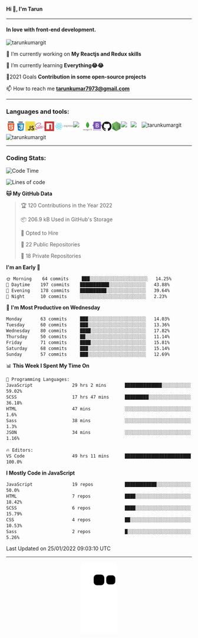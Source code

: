 <h4>Hi 👋, I'm Tarun</h4>
<hr />
<h4 align="left">In love with front-end development.</h4>

<p><img src="https://komarev.com/ghpvc/?username=tarunkumargit&label=Profile%20views&color=0e75b6&style=flat" alt="tarunkumargit" /> </p>


🔭 I’m currently working on **My Reactjs and Redux skills** 

🌱 I’m currently learning **Everything😂😂**

🤝2021 Goals **Contribution in some open-source projects**

📫 How to reach me **tarunkumar7973@gmail.com**
<hr />

### Languages and tools:

 <img align="left" width="26px" src="https://raw.githubusercontent.com/github/explore/80688e429a7d4ef2fca1e82350fe8e3517d3494d/topics/html/html.png" />
 <img align="left" width="26px" src="https://raw.githubusercontent.com/github/explore/80688e429a7d4ef2fca1e82350fe8e3517d3494d/topics/css/css.png" />
 <img align="left" width="26px" src="https://raw.githubusercontent.com/github/explore/80688e429a7d4ef2fca1e82350fe8e3517d3494d/topics/javascript/javascript.png" />
 <img align="left" width="26px" src="https://raw.githubusercontent.com/github/explore/80688e429a7d4ef2fca1e82350fe8e3517d3494d/topics/sass/sass.png" />
 <img align="left" width="26px" src="https://raw.githubusercontent.com/github/explore/80688e429a7d4ef2fca1e82350fe8e3517d3494d/topics/npm/npm.png" />
 <img align="left" width="26px" src="https://raw.githubusercontent.com/github/explore/80688e429a7d4ef2fca1e82350fe8e3517d3494d/topics/react/react.png" />
 <img align="left" width="26px" src="https://raw.githubusercontent.com/devicons/devicon/master/icons/express/express-original-wordmark.svg"/>
 <img align="left" width="26px" src="https://www.vectorlogo.zone/logos/figma/figma-icon.svg"/>
 <img align="left" width="26px" src="https://raw.githubusercontent.com/devicons/devicon/master/icons/mongodb/mongodb-original-wordmark.svg"/>
 <img align="left" width="26px" src="https://raw.githubusercontent.com/devicons/devicon/master/icons/bootstrap/bootstrap-plain-wordmark.svg" />
 <img align="left" width="26px" src="https://raw.githubusercontent.com/github/explore/78df643247d429f6cc873026c0622819ad797942/topics/github/github.png" />
 <img align="left" width="26px" src="https://raw.githubusercontent.com/github/explore/80688e429a7d4ef2fca1e82350fe8e3517d3494d/topics/nodejs/nodejs.png" />
 <img align="left" width="26px" src="https://download.blender.org/branding/community/blender_community_badge_white.svg" />
 <img align="left" width="26px" src="https://www.vectorlogo.zone/logos/tailwindcss/tailwindcss-icon.svg"/>

<p>&nbsp;<img align="center" src="https://github-readme-stats.vercel.app/api?username=tarunkumargit&show_icons=true&theme=react" alt="tarunkumargit" /></p>

<p><img align="center" src="https://github-readme-streak-stats.herokuapp.com/?user=tarunkumargit&show_icons=true&theme=react" alt="tarunkumargit" /></p> 

<hr>

### Coding Stats:

<!--START_SECTION:waka-->
![Code Time](http://img.shields.io/badge/Code%20Time-470%20hrs%2024%20mins-blue)

![Lines of code](https://img.shields.io/badge/From%20Hello%20World%20I%27ve%20Written-779%20Thousand%20lines%20of%20code-blue)

**🐱 My GitHub Data** 

> 🏆 120 Contributions in the Year 2022
 > 
> 📦 206.9 kB Used in GitHub's Storage 
 > 
> 💼 Opted to Hire
 > 
> 📜 22 Public Repositories 
 > 
> 🔑 18 Private Repositories  
 > 
**I'm an Early 🐤** 

```text
🌞 Morning    64 commits     ███░░░░░░░░░░░░░░░░░░░░░░   14.25% 
🌆 Daytime    197 commits    ███████████░░░░░░░░░░░░░░   43.88% 
🌃 Evening    178 commits    ██████████░░░░░░░░░░░░░░░   39.64% 
🌙 Night      10 commits     ░░░░░░░░░░░░░░░░░░░░░░░░░   2.23%

```
📅 **I'm Most Productive on Wednesday** 

```text
Monday       63 commits     ███░░░░░░░░░░░░░░░░░░░░░░   14.03% 
Tuesday      60 commits     ███░░░░░░░░░░░░░░░░░░░░░░   13.36% 
Wednesday    80 commits     ████░░░░░░░░░░░░░░░░░░░░░   17.82% 
Thursday     50 commits     ██░░░░░░░░░░░░░░░░░░░░░░░   11.14% 
Friday       71 commits     ████░░░░░░░░░░░░░░░░░░░░░   15.81% 
Saturday     68 commits     ███░░░░░░░░░░░░░░░░░░░░░░   15.14% 
Sunday       57 commits     ███░░░░░░░░░░░░░░░░░░░░░░   12.69%

```


📊 **This Week I Spent My Time On** 

```text
💬 Programming Languages: 
JavaScript               29 hrs 2 mins       ██████████████░░░░░░░░░░░   59.02% 
SCSS                     17 hrs 47 mins      █████████░░░░░░░░░░░░░░░░   36.18% 
HTML                     47 mins             ░░░░░░░░░░░░░░░░░░░░░░░░░   1.6% 
Sass                     38 mins             ░░░░░░░░░░░░░░░░░░░░░░░░░   1.3% 
JSON                     34 mins             ░░░░░░░░░░░░░░░░░░░░░░░░░   1.16%

🔥 Editors: 
VS Code                  49 hrs 11 mins      █████████████████████████   100.0%

```

**I Mostly Code in JavaScript** 

```text
JavaScript               19 repos            ████████████░░░░░░░░░░░░░   50.0% 
HTML                     7 repos             ████░░░░░░░░░░░░░░░░░░░░░   18.42% 
SCSS                     6 repos             ████░░░░░░░░░░░░░░░░░░░░░   15.79% 
CSS                      4 repos             ██░░░░░░░░░░░░░░░░░░░░░░░   10.53% 
Sass                     2 repos             █░░░░░░░░░░░░░░░░░░░░░░░░   5.26%

```



 Last Updated on 25/01/2022 09:03:10 UTC
<!--END_SECTION:waka-->

<hr>
<p align="center">
  <img src="https://github.com/tarunkumargit/tarunkumargit/raw/output/github-contribution-grid-snake.svg" alt="snake"></center>
</p>
